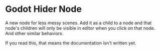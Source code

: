 # Godot Hider Node
A new node for less messy scenes. Add it as a child to a node and that node's children will only be visible in editor when you click on that node. And other similar behaviors.

If you read this, that means the documentation isn't written yet.

